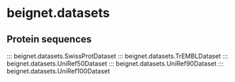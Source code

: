 # beignet.datasets

## Protein sequences

::: beignet.datasets.SwissProtDataset
::: beignet.datasets.TrEMBLDataset
::: beignet.datasets.UniRef50Dataset
::: beignet.datasets.UniRef90Dataset
::: beignet.datasets.UniRef100Dataset
